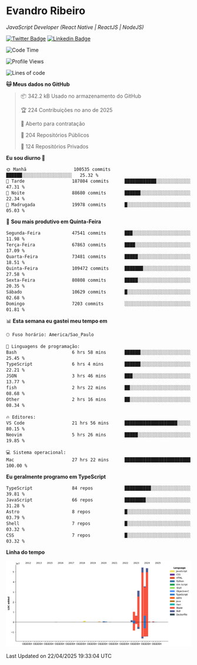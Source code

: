 # Evandro **Ribeiro**

*JavaScript Developer (React Native | ReactJS | NodeJS)*

[![Twitter Badge](https://img.shields.io/badge/-@ribeiroevandro-201B2D?style=flat-square&labelColor=201B2D&logo=twitter&logoColor=white&link=https://twitter.com/ribeiroevandro)](https://twitter.com/ribeiroevandro) 
[![Linkedin Badge](https://img.shields.io/badge/-Evandro%20Ribeiro-201B2D?style=flat-square&logo=Linkedin&logoColor=white&link=https://www.linkedin.com/in/ribeiroevandro)](https://www.linkedin.com/in/ribeiroevandro) 


<!--START_SECTION:waka-->
![Code Time](http://img.shields.io/badge/Code%20Time-4%2C404%20hrs%2055%20mins-blue)

![Profile Views](http://img.shields.io/badge/Visualizac%C3%B5es%20do%20perfil-6-blue)

![Lines of code](https://img.shields.io/badge/Desde%20o%20Hello%20World%20eu%20escrevi-196.6%20million%20linhas%20de%20c%C3%B3digo-blue)

**🐱 Meus dados no GitHub** 

> 📦 342.2 kB Usado no armazenamento do GitHub 
 > 
> 🏆 224 Contribuições no ano de 2025
 > 
> 💼 Aberto para contratação
 > 
> 📜 204 Repositórios Públicos 
 > 
> 🔑 124 Repositórios Privados 
 > 
**Eu sou diurno 🐤** 

```text
🌞 Manhã                  100535 commits      ██████░░░░░░░░░░░░░░░░░░░   25.32 % 
🌆 Tarde                  187804 commits      ████████████░░░░░░░░░░░░░   47.31 % 
🌃 Noite                  88680 commits       ██████░░░░░░░░░░░░░░░░░░░   22.34 % 
🌙 Madrugada              19978 commits       █░░░░░░░░░░░░░░░░░░░░░░░░   05.03 % 
```
📅 **Sou mais produtivo em Quinta-Feira** 

```text
Segunda-Feira            47541 commits       ███░░░░░░░░░░░░░░░░░░░░░░   11.98 % 
Terça-Feira              67863 commits       ████░░░░░░░░░░░░░░░░░░░░░   17.09 % 
Quarta-Feira             73481 commits       █████░░░░░░░░░░░░░░░░░░░░   18.51 % 
Quinta-Feira             109472 commits      ███████░░░░░░░░░░░░░░░░░░   27.58 % 
Sexta-Feira              80808 commits       █████░░░░░░░░░░░░░░░░░░░░   20.35 % 
Sábado                   10629 commits       █░░░░░░░░░░░░░░░░░░░░░░░░   02.68 % 
Domingo                  7203 commits        ░░░░░░░░░░░░░░░░░░░░░░░░░   01.81 % 
```


📊 **Esta semana eu gastei meu tempo em** 

```text
🕑︎ Fuso horário: America/Sao_Paulo

💬 Linguagens de programação: 
Bash                     6 hrs 58 mins       ██████░░░░░░░░░░░░░░░░░░░   25.45 % 
TypeScript               6 hrs 4 mins        ██████░░░░░░░░░░░░░░░░░░░   22.21 % 
JSON                     3 hrs 46 mins       ███░░░░░░░░░░░░░░░░░░░░░░   13.77 % 
fish                     2 hrs 22 mins       ██░░░░░░░░░░░░░░░░░░░░░░░   08.68 % 
Other                    2 hrs 16 mins       ██░░░░░░░░░░░░░░░░░░░░░░░   08.34 % 

🔥 Editores: 
VS Code                  21 hrs 56 mins      ████████████████████░░░░░   80.15 % 
Neovim                   5 hrs 26 mins       █████░░░░░░░░░░░░░░░░░░░░   19.85 % 

💻 Sistema operacional: 
Mac                      27 hrs 22 mins      █████████████████████████   100.00 % 
```

**Eu geralmente programo em TypeScript** 

```text
TypeScript               84 repos            ██████████░░░░░░░░░░░░░░░   39.81 % 
JavaScript               66 repos            ████████░░░░░░░░░░░░░░░░░   31.28 % 
Astro                    8 repos             █░░░░░░░░░░░░░░░░░░░░░░░░   03.79 % 
Shell                    7 repos             █░░░░░░░░░░░░░░░░░░░░░░░░   03.32 % 
CSS                      7 repos             █░░░░░░░░░░░░░░░░░░░░░░░░   03.32 % 
```



**Linha do tempo**

![Lines of Code chart](https://raw.githubusercontent.com/ribeiroevandro/ribeiroevandro/main/assets/bar_graph.png)


 Last Updated on 22/04/2025 19:33:04 UTC
<!--END_SECTION:waka-->
